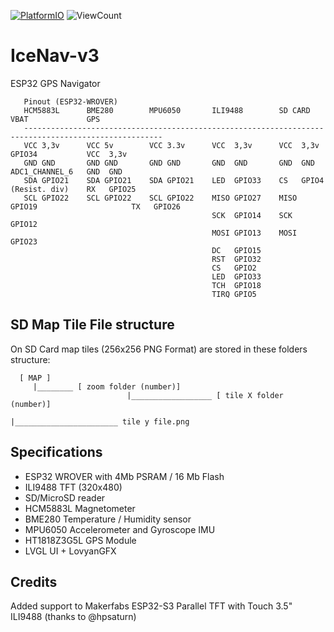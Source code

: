 [![PlatformIO](https://github.com/jgauchia/IceNav-v3/workflows/PlatformIO/badge.svg)](https://github.com/jgauchia/IceNav-v3/actions/) ![ViewCount](https://views.whatilearened.today/views/github/jgauchia/IceNav-v3.svg)


# IceNav-v3

ESP32 GPS Navigator 

       Pinout (ESP32-WROVER)
       HCM5883L      BME280        MPU6050       ILI9488        SD CARD        VBAT             GPS
       -----------------------------------------------------------------------------------------------------
       VCC 3,3v      VCC 5v        VCC 3.3v      VCC  3,3v      VCC  3,3v      GPIO34           VCC  3,3v
       GND GND       GND GND       GND GND       GND  GND       GND  GND       ADC1_CHANNEL_6   GND  GND
       SDA GPIO21    SDA GPIO21    SDA GPIO21    LED  GPIO33    CS   GPIO4     (Resist. div)    RX   GPIO25
       SCL GPIO22    SCL GPIO22    SCL GPIO22    MISO GPIO27    MISO GPIO19                     TX   GPIO26
                                                 SCK  GPIO14    SCK  GPIO12
                                                 MOSI GPIO13    MOSI GPIO23
                                                 DC   GPIO15
                                                 RST  GPIO32
                                                 CS   GPIO2
                                                 LED  GPIO33
                                                 TCH  GPIO18
                                                 TIRQ GPIO5

## SD Map Tile File structure

On SD Card map tiles (256x256 PNG Format) are stored in these folders structure:

      [ MAP ]
         |________ [ zoom folder (number)]
                              |__________________ [ tile X folder (number)]
                                                             |_______________________ tile y file.png


## Specifications

   * ESP32 WROVER with 4Mb PSRAM / 16 Mb Flash
   * ILI9488 TFT (320x480)
   * SD/MicroSD reader
   * HCM5883L Magnetometer
   * BME280   Temperature / Humidity sensor
   * MPU6050  Accelerometer and Gyroscope IMU
   * HT1818Z3G5L GPS Module
   * LVGL UI + LovyanGFX


## Credits

Added support to Makerfabs ESP32-S3 Parallel TFT with Touch 3.5" ILI9488 (thanks to @hpsaturn)
   

